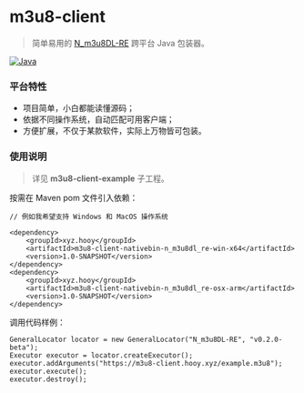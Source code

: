 # m3u8-client

> 简单易用的 [N_m3u8DL-RE](https://github.com/nilaoda/N_m3u8DL-RE) 跨平台 Java 包装器。

[![Java](https://img.shields.io/badge/java-8-ae7118.svg?style=flat-square)](https://www.oracle.com/cn/java/technologies)

### 平台特性

* 项目简单，小白都能读懂源码；
* 依据不同操作系统，自动匹配可用客户端；
* 方便扩展，不仅于某款软件，实际上万物皆可包装。

### 使用说明

> 详见 **m3u8-client-example** 子工程。

按需在 Maven pom 文件引入依赖：

```
// 例如我希望支持 Windows 和 MacOS 操作系统

<dependency>
    <groupId>xyz.hooy</groupId>
    <artifactId>m3u8-client-nativebin-n_m3u8dl_re-win-x64</artifactId>
    <version>1.0-SNAPSHOT</version>
</dependency>
<dependency>
    <groupId>xyz.hooy</groupId>
    <artifactId>m3u8-client-nativebin-n_m3u8dl_re-osx-arm</artifactId>
    <version>1.0-SNAPSHOT</version>
</dependency>
```

调用代码样例：

```
GeneralLocator locator = new GeneralLocator("N_m3u8DL-RE", "v0.2.0-beta");
Executor executor = locator.createExecutor();
executor.addArguments("https://m3u8-client.hooy.xyz/example.m3u8");
executor.execute();
executor.destroy();
```
